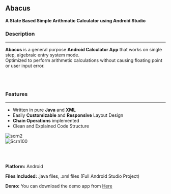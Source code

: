 <div>
<h2>Abacus</h2>
<strong>A State Based Simple Arithmatic Calculator using Android Studio</strong>
<h3>Description</h3>
<hr>
<p><b>Abacus</b> is a general purpose <b>Android Calculator App</b> that works on single step, algebraic entry system mode.
<br>
Optimized to perform arithmetic calculations without causing floating point or user input error.</p>
<br>
<br>
<h3>Features</h3>
<hr>
<ul>
<li>Written in pure <b>Java</b> and <b>XML</b></li>
<li>Easily <b>Customizable</b> and <b>Responsive</b> Layout Design</li>
<li><b>Chain Operations</b> implemented</li>
<li>Clean and Explained Code Structure</li>
</ul>
<img src="https://preview.ibb.co/jgVtGe/scrn2.jpg" alt="scrn2" border="0">
<br>
<img src="https://preview.ibb.co/mF3r2K/Scrn100.jpg" alt="Scrn100" border="0">
<br>

<br><br>
<p>
<b>Platform:</b> Android</p>
<p><b>Files Included:</b> .java files, .xml files (Full Android Studio Project)</p>
<p><b>Demo:</b> You can download the demo app from <a href="https://www.dropbox.com/s/us3gpc3y7b8iypb/Abacus.apk?dl=0">Here</a></p>
</div>
